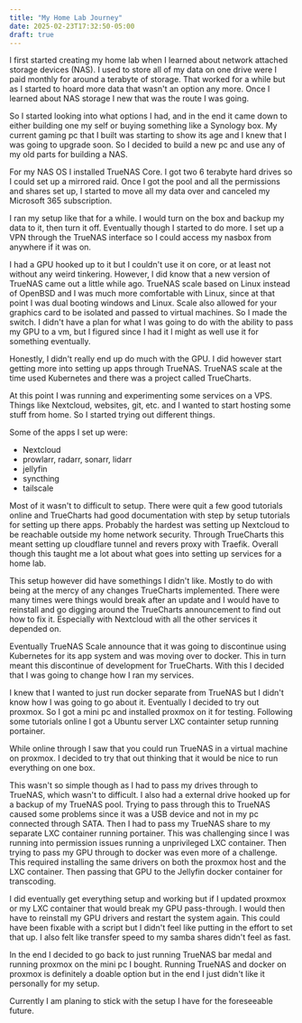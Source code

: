 ```yaml
---
title: "My Home Lab Journey"
date: 2025-02-23T17:32:50-05:00
draft: true
---
```


I first started creating my home lab when I learned about network attached storage devices (NAS).
I used to store all of my data on one drive were I paid monthly for around a terabyte of storage.
That worked for a while but as I started to hoard more data that wasn't an option any more.
Once I learned about NAS storage I new that was the route I was going.

So I started looking into what options I had, and in the end it came down to either building one my self or buying something like a Synology box.
My current gaming pc that I built was starting to show its age and I knew that I was going to upgrade soon.
So I decided to build a new pc and use any of my old parts for building a NAS.

For my NAS OS I installed TrueNAS Core.
I got two 6 terabyte hard drives so I could set up a mirrored raid.
Once I got the pool and all the permissions and shares set up, I started to move all my data over and canceled my Microsoft 365 subscription.

I ran my setup like that for a while.
I would turn on the box and backup my data to it, then turn it off.
Eventually though I started to do more.
I set up a VPN through the TrueNAS interface so I could access my nasbox from anywhere if it was on.

I had a GPU hooked up to it but I couldn't use it on core, or at least not without any weird tinkering.
However, I did know that a new version of TrueNAS came out a little while ago.
TrueNAS scale based on Linux instead of OpenBSD and I was much more comfortable with Linux, since at that point I was dual booting windows and Linux.
Scale also allowed for your graphics card to be isolated and passed to virtual machines.
So I made the switch.
I didn't have a plan for what I was going to do with the ability to pass my GPU to a vm, but I figured since I had it I might as well use it for something eventually.

Honestly, I didn't really end up do much with the GPU.
I did however start getting more into setting up apps through TrueNAS.
TrueNAS scale at the time used Kubernetes and there was a project called TrueCharts.

At this point I was running and experimenting some services on a VPS.
Things like Nextcloud, websites, git, etc. and I wanted to start hosting some stuff from home.
So I started trying out different things.

Some of the apps I set up were:
- Nextcloud
- prowlarr, radarr, sonarr, lidarr
- jellyfin
- syncthing
- tailscale

Most of it wasn't to difficult to setup.
There were quit a few good tutorials online and TrueCharts had good documentation with step by setup tutorials for setting up there apps.
Probably the hardest was setting up Nextcloud to be reachable outside my home network security.
Through TrueCharts this meant setting up cloudflare tunnel and revers proxy with Traefik.
Overall though this taught me a lot about what goes into setting up services for a home lab.

This setup however did have somethings I didn't like.
Mostly to do with being at the mercy of any changes TrueCharts implemented.
There were many times were things would break after an update and I would have to reinstall and go digging around the TrueCharts announcement to find out how to fix it.
Especially with Nextcloud with all the other services it depended on.

Eventually TrueNAS Scale announce that it was going to discontinue using Kubernetes for its app system and was moving over to docker.
This in turn meant this discontinue of development for TrueCharts.
With this I decided that I was going to change how I ran my services.

I knew that I wanted to just run docker separate from TrueNAS but I didn't know how I was going to go about it.
Eventually I decided to try out proxmox.
So I got a mini pc and installed proxmox on it for testing.
Following some tutorials online I got a Ubuntu server LXC containter setup running portainer.

While online through I saw that you could run TrueNAS in a virtual machine on proxmox.
I decided to try that out thinking that it would be nice to run everything on one box.

This wasn't so simple though as I had to pass my drives through to TrueNAS, which wasn't to difficult.
I also had a external drive hooked up for a backup of my TrueNAS pool.
Trying to pass through this to TrueNAS caused some problems since it was a USB device and not in my pc connected through SATA.
Then I had to pass my TrueNAS share to my separate LXC container running portainer.
This was challenging since I was running into permission issues running a unprivileged LXC container.
Then trying to pass my GPU through to docker was even more of a challenge.
This required installing the same drivers on both the proxmox host and the LXC container.
Then passing that GPU to the Jellyfin docker container for transcoding.

I did eventually get everything setup and working but if I updated proxmox or my LXC container that would break my GPU pass-through.
I would then have to reinstall my GPU drivers and restart the system again.
This could have been fixable with a script but I didn't feel like putting in the effort to set that up.
I also felt like transfer speed to my samba shares didn't feel as fast.

In the end I decided to go back to just running TrueNAS bar medal and running proxmox on the mini pc I bought.
Running TrueNAS and docker on proxmox is definitely a doable option but in the end I just didn't like it personally for my setup.

Currently I am planing to stick with the setup I have for the foreseeable future.


